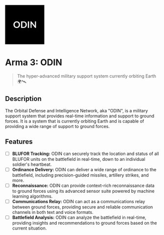 <img src="odin.png" height="128" />

# Arma 3: ODIN

> The hyper-advanced military support system currently orbiting Earth 🌍🛰️

## Description

The Orbital Defense and Intelligence Network, aka "ODIN", is a military support system that provides real-time information and support to ground forces. It is a system that is currently orbiting Earth and is capable of providing a wide range of support to ground forces.

## Features

- [ ] **BLUFOR Tracking:** ODIN can securely track the location and status of all BLUFOR units on the battlefield in real-time, down to an individual soldier's heartbeat.
- [ ] **Ordinance Delivery:** ODIN can deliver a wide range of ordinance to the battlefield, including precision-guided missiles, artillery strikes, and more.
- [ ] **Reconnaissance:** ODIN can provide context-rich reconnaissance data to ground forces using its advanced sensor suite powered by machine learning algorithms.
- [ ] **Communications Relay:** ODIN can act as a communications relay between ground forces, providing secure and reliable communication channels in both text and voice formats.
- [ ] **Battlefield Analysis:** ODIN can analyze the battlefield in real-time, providing insights and recommendations to ground forces based on the current situation.
